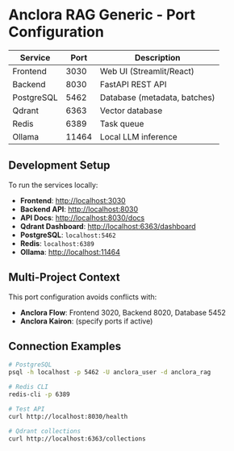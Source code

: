 # Anclora RAG Generic - Port Configuration

| Service    | Port  | Description                    |
|------------|-------|--------------------------------|
| Frontend   | 3030  | Web UI (Streamlit/React)       |
| Backend    | 8030  | FastAPI REST API               |
| PostgreSQL | 5462  | Database (metadata, batches)   |
| Qdrant     | 6363  | Vector database                |
| Redis      | 6389  | Task queue                     |
| Ollama     | 11464 | Local LLM inference            |

## Development Setup

To run the services locally:

- **Frontend**: <http://localhost:3030>
- **Backend API**: <http://localhost:8030>
- **API Docs**: <http://localhost:8030/docs>
- **Qdrant Dashboard**: <http://localhost:6363/dashboard>
- **PostgreSQL**: `localhost:5462`
- **Redis**: `localhost:6389`
- **Ollama**: <http://localhost:11464>

## Multi-Project Context

This port configuration avoids conflicts with:
- **Anclora Flow**: Frontend 3020, Backend 8020, Database 5452
- **Anclora Kairon**: (specify ports if active)

## Connection Examples

```bash
# PostgreSQL
psql -h localhost -p 5462 -U anclora_user -d anclora_rag

# Redis CLI
redis-cli -p 6389

# Test API
curl http://localhost:8030/health

# Qdrant collections
curl http://localhost:6363/collections
```

